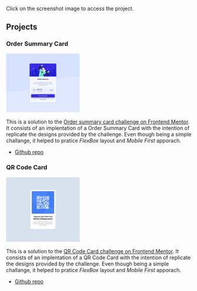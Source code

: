 Click on the screenshot image to access the project.

## Projects

### Order Summary Card

[<img src="./order-summary-card/src/images/screenshot.png" alt="Order Summary Card screenshot" style="width:200px;" />](https://guilhermespopolin.github.io/portifolio/order-summary-card/src/)

This is a solution to the [Order summary card challenge on Frontend Mentor](https://www.frontendmentor.io/challenges/order-summary-component-QlPmajDUj).
It consists of an implentation of a Order Summary Card with the intention of replicate the designs provided by the challenge. Even though being
a simple challange, it helped to pratice _FlexBox_ layout and _Mobile First_ apporach.

- [Github repo](https://github.com/guilhermespopolin/portifolio/tree/main/order-summary-card)

### QR Code Card

[<img src="./qr-code-card/docs/screenshot.png" alt="QR Card screenshot" style="width:200px;" />](https://guilhermespopolin.github.io/portifolio/qr-code-card/src/)

This is a solution to the [QR Code Card challenge on Frontend Mentor](https://www.frontendmentor.io/challenges/qr-code-component-iux_sIO_H/hub/qr-code-component-qOZzN4RgzP).
It consists of an implentation of a QR Code Card with the intention of replicate the designs provided by the challenge. Even though being
a simple challange, it helped to pratice _FlexBox_ layout and _Mobile First_ apporach.

- [Github repo](https://github.com/guilhermespopolin/portifolio/tree/main/qr-code-card)
